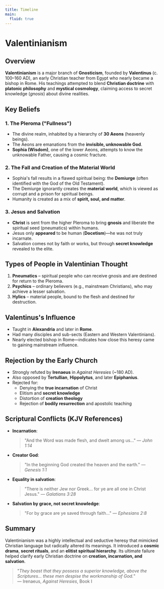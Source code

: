 ```yaml
---
title: Timeline
main:
  fluid: true
---
```


# Valentinianism

## Overview

**Valentinianism** is a major branch of **Gnosticism**, founded by **Valentinus** (c. 100–160 AD), an early Christian teacher from Egypt who nearly became a bishop in Rome. His teachings attempted to blend **Christian doctrine** with **platonic philosophy** and **mystical cosmology**, claiming access to secret knowledge (*gnosis*) about divine realities.

## Key Beliefs

### 1. **The Pleroma ("Fullness")**
- The divine realm, inhabited by a hierarchy of **30 Aeons** (heavenly beings).
- The Aeons are emanations from the **invisible, unknowable God**.
- **Sophia (Wisdom)**, one of the lower Aeons, attempts to know the unknowable Father, causing a cosmic fracture.

### 2. **The Fall and Creation of the Material World**
- Sophia's fall results in a flawed spiritual being: the **Demiurge** (often identified with the God of the Old Testament).
- The Demiurge ignorantly creates the **material world**, which is viewed as corrupt and a prison for spiritual beings.
- Humanity is created as a mix of **spirit, soul, and matter**.

### 3. **Jesus and Salvation**
- **Christ** is sent from the higher Pleroma to bring **gnosis** and liberate the spiritual seed (pneumatics) within humans.
- Jesus only **appeared** to be human (**Docetism**)—he was not truly incarnate.
- Salvation comes not by faith or works, but through **secret knowledge** revealed to the elite.

## Types of People in Valentinian Thought

1. **Pneumatics** – spiritual people who can receive gnosis and are destined for return to the Pleroma.
2. **Psychics** – ordinary believers (e.g., mainstream Christians), who may achieve a lesser salvation.
3. **Hylics** – material people, bound to the flesh and destined for destruction.

## Valentinus's Influence

- Taught in **Alexandria** and later in **Rome**.
- Had many disciples and sub-sects (Eastern and Western Valentinians).
- Nearly elected bishop in Rome—indicates how close this heresy came to gaining mainstream influence.

## Rejection by the Early Church

- Strongly refuted by **Irenaeus** in *Against Heresies* (~180 AD).
- Also opposed by **Tertullian**, **Hippolytus**, and later **Epiphanius**.
- Rejected for:
  - Denying the **true incarnation** of Christ
  - Elitism and **secret knowledge**
  - Distortion of **creation theology**
  - Rejection of **bodily resurrection** and apostolic teaching

## Scriptural Conflicts (KJV References)

- **Incarnation**:  
  > "And the Word was made flesh, and dwelt among us..." — *John 1:14*

- **Creator God**:  
  > "In the beginning God created the heaven and the earth." — *Genesis 1:1*

- **Equality in salvation**:  
  > "There is neither Jew nor Greek... for ye are all one in Christ Jesus." — *Galatians 3:28*

- **Salvation by grace, not secret knowledge**:  
  > "For by grace are ye saved through faith..." — *Ephesians 2:8*

## Summary

Valentinianism was a highly intellectual and seductive heresy that mimicked Christian language but radically altered its meanings. It introduced a **cosmic drama**, **secret rituals**, and an **elitist spiritual hierarchy**. Its ultimate failure helped clarify early Christian doctrine on **creation, incarnation, and salvation**.

> "_They boast that they possess a superior knowledge, above the Scriptures... these men despise the workmanship of God._"  
> — Irenaeus, *Against Heresies*, Book I
